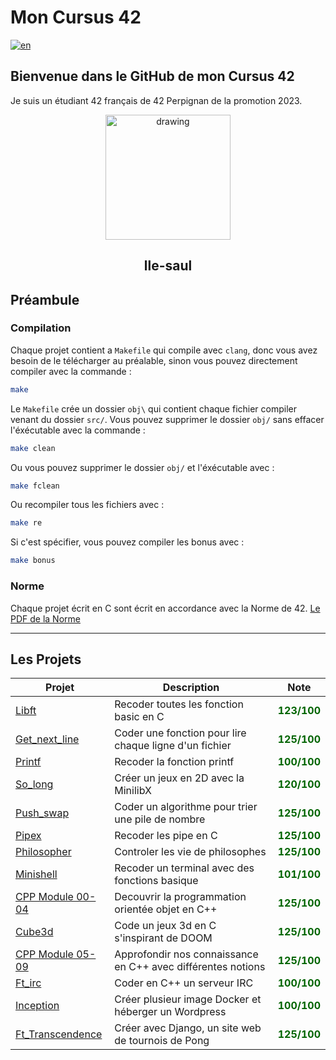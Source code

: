 # Mon Cursus 42

[![en](https://img.shields.io/badge/Language-en-red)](README.md)

## Bienvenue dans le GitHub de mon Cursus 42
Je suis un étudiant 42 français de 42 Perpignan de la promotion 2023.

<div style="text-align: center;"><img src="https://i.imgur.com/ZkXPVN0.jpg =250x20" alt="drawing" width="200"/><h2> lle-saul</h2></div>

## Préambule

### Compilation

Chaque projet contient a `Makefile` qui compile avec `clang`, donc vous avez besoin de le télécharger au préalable, sinon vous pouvez directement compiler avec la commande :
````sh
make
````
Le `Makefile` crée un dossier `obj\` qui contient chaque fichier compiler venant du dossier `src/`.
Vous pouvez supprimer le dossier `obj/` sans effacer l'éxécutable avec la commande :
````sh
make clean
````
Ou vous pouvez supprimer le dossier `obj/` et l'éxécutable avec :
````sh
make fclean
````
Ou recompiler tous les fichiers avec :
````sh
make re
````
Si c'est spécifier, vous pouvez compiler les bonus avec :
````sh
make bonus
````
### Norme
Chaque projet écrit en C sont écrit en accordance avec la Norme de 42.
[Le PDF de la Norme](https://fr.yohan.world/wp-content/uploads/sites/2/2020/05/norme_42_2.0.1.pdf)

--------

## Les Projets

| Projet | Description | Note |
| ------- | -------- | ------- |
| [Libft](00-libft/) | Recoder toutes les fonction basic en C | <div style="color: darkgreen; font-weight: bold;"> 123/100 </div> |
| [Get_next_line](01-Get_next_line/) | Coder une fonction pour lire chaque ligne d'un fichier | <div style="color: darkgreen; font-weight: bold;"> 125/100 </div> |
| [Printf](01-printf/) | Recoder la fonction printf | <div style="color: darkgreen; font-weight: bold;"> 100/100 </div> |
| [So_long](02-So_long/) | Créer un jeux en 2D avec la MinilibX | <div style="color: darkgreen; font-weight: bold;"> 120/100 </div> |
| [Push_swap](02-Push_swap/) | Coder un algorithme pour trier une pile de nombre | <div style="color: darkgreen; font-weight: bold;"> 125/100 </div> |
| [Pipex](02-Pipex/) | Recoder les pipe en C | <div style="color: darkgreen; font-weight: bold;"> 125/100 </div> |
| [Philosopher](03-Philosopher/) | Controler les vie de philosophes | <div style="color: darkgreen; font-weight: bold;"> 125/100 </div> |
| [Minishell](03-Minishell/) | Recoder un terminal avec des fonctions basique | <div style="color: darkgreen; font-weight: bold;"> 101/100 </div> |
| [CPP Module 00-04](04-CPP_Module_00-04/) | Decouvrir la programmation orientée objet en C++ | <div style="color: darkgreen; font-weight: bold;"> 125/100 </div> |
| [Cube3d](04-Cube3d/) | Code un jeux 3d en C s'inspirant de DOOM | <div style="color: darkgreen; font-weight: bold;"> 125/100 </div> |
| [CPP Module 05-09](05-CPP_Module_05-09/) | Approfondir nos connaissance en C++ avec différentes notions | <div style="color: darkgreen; font-weight: bold;"> 125/100 </div> |
| [Ft_irc](05-ft_irc/) | Coder en C++ un serveur IRC | <div style="color: darkgreen; font-weight: bold;"> 100/100 </div> |
| [Inception](05-Inception/) | Créer plusieur image Docker et héberger un Wordpress | <div style="color: darkgreen; font-weight: bold;"> 100/100 </div> |
| [Ft_Transcendence](https://github.com/Loricko9/Transcendence) | Créer avec Django, un site web de tournois de Pong  | <div style="color: darkgreen; font-weight: bold;"> 125/100 </div> |
